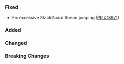 ### Fixed
* Fix excessive StackGuard thread jumping ([PR #18971](https://github.com/dotnet/fsharp/pull/18971))

### Added

### Changed

### Breaking Changes
